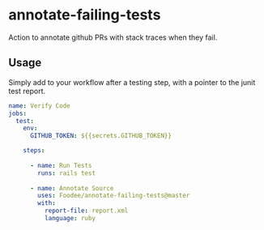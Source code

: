 # annotate-failing-tests

Action to annotate github PRs with stack traces when they fail.

## Usage

Simply add to your workflow after a testing step, with a pointer to the junit test report.

```yaml
name: Verify Code 
jobs:
  test:
    env:
      GITHUB_TOKEN: ${{secrets.GITHUB_TOKEN}}

    steps:
    
      - name: Run Tests
        runs: rails test
        
      - name: Annotate Source
        uses: Foodee/annotate-failing-tests@master
        with:
          report-file: report.xml
          language: ruby

```
